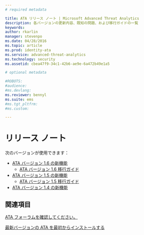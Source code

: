 ```yaml
---
# required metadata

title: ATA リリース ノート | Microsoft Advanced Threat Analytics
description: 各バージョンの更新内容、既知の問題、および移行ガイドの一覧
keywords:
author: rkarlin
manager: stevenpo
ms.date: 04/28/2016
ms.topic: article
ms.prod: identity-ata
ms.service: advanced-threat-analytics
ms.technology: security
ms.assetid: cbea47f9-34c1-42b6-ae9e-6a472b49e1a5

# optional metadata

#ROBOTS:
#audience:
#ms.devlang:    
ms.reviewer: bennyl
ms.suite: ems
#ms.tgt_pltfrm:
#ms.custom:

---
```


# リリース ノート
次のバージョンが使用できます：

- [ATA バージョン 1.6 の新機能](whats-new-version-1.6.md)
   - [ATA バージョン 1.6 移行ガイド](/advanced-threat-analytics/understand-explore/ata-update-1.6-migration-guide)
- [ATA バージョン 1.5 の新機能](whats-new-version-1.5.md)
   - [ATA バージョン 1.5 移行ガイド](/advanced-threat-analytics/understand-explore/ata-update-1.5-migration-guide)
- [ATA バージョン 1.4 の新機能](whats-new-version-1.4.md)

## 関連項目
[ATA フォーラムを確認してください。](https://social.technet.microsoft.com/Forums/security/en-US/home?forum=mata)

[最新バージョンの ATA を最初からインストールする](/advanced-threat-analytics/deploy-use/install-ata)


<!--HONumber=May16_HO1-->


